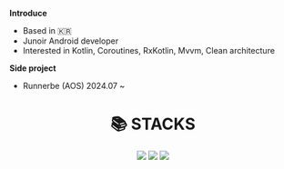**Introduce**
- Based in 🇰🇷
- Junoir Android developer
- Interested in Kotlin, Coroutines, RxKotlin, Mvvm, Clean architecture

**Side project**
- Runnerbe (AOS) 2024.07 ~

<div align=center><h1>📚 STACKS</h1></div>
<div align=center> 
  <img src="https://img.shields.io/badge/kotlin-%237F52FF?style=for-the-badge&logo=kotlin&logoColor=white">
  <img src="https://img.shields.io/badge/android-34A853?style=for-the-badge&logo=android&logoColor=white">
  <img src="https://img.shields.io/badge/git-F05032?style=for-the-badge&logo=git&logoColor=white">
  <br>
  

</div>
